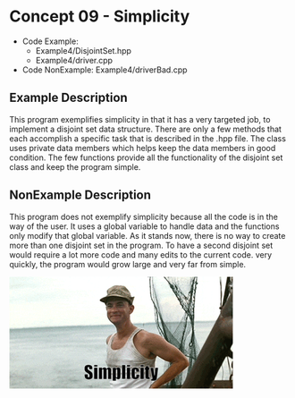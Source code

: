 # Concept 09 - Simplicity
* Code Example: 
  * Example4/DisjointSet.hpp
  *  Example4/driver.cpp
* Code NonExample: Example4/driverBad.cpp


## Example Description
This program exemplifies simplicity in that it has a very targeted job, to implement a disjoint set data structure. There are only a few methods that each accomplish a specific task that is described in the .hpp file. The class uses private data members which helps keep the data members in good condition. The few functions provide all the functionality of the disjoint set class and keep the program simple.

## NonExample Description
This program does not exemplify simplicity because all the code is in the way of the user. It uses a global variable to handle data and the functions only modify that global variable. As it stands now, there is no way to create more than one disjoint set in the program. To have a second disjoint set would require a lot more code and many edits to the current code. very quickly, the program would grow large and very far from simple.

![Simplicity](/Concept09-Simplicity/simplicity.gif)
